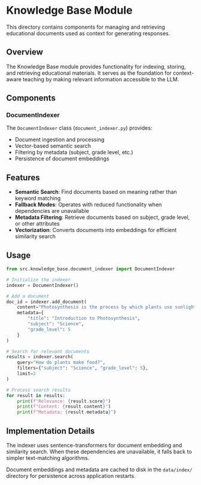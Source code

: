 # Knowledge Base Module

This directory contains components for managing and retrieving educational documents used as context for generating responses.

## Overview

The Knowledge Base module provides functionality for indexing, storing, and retrieving educational materials. It serves as the foundation for context-aware teaching by making relevant information accessible to the LLM.

## Components

### DocumentIndexer

The `DocumentIndexer` class (`document_indexer.py`) provides:

- Document ingestion and processing
- Vector-based semantic search
- Filtering by metadata (subject, grade level, etc.)
- Persistence of document embeddings

## Features

- **Semantic Search**: Find documents based on meaning rather than keyword matching
- **Fallback Modes**: Operates with reduced functionality when dependencies are unavailable
- **Metadata Filtering**: Retrieve documents based on subject, grade level, or other attributes
- **Vectorization**: Converts documents into embeddings for efficient similarity search

## Usage

```python
from src.knowledge_base.document_indexer import DocumentIndexer

# Initialize the indexer
indexer = DocumentIndexer()

# Add a document
doc_id = indexer.add_document(
    content="Photosynthesis is the process by which plants use sunlight to produce energy.",
    metadata={
        "title": "Introduction to Photosynthesis",
        "subject": "Science",
        "grade_level": 5
    }
)

# Search for relevant documents
results = indexer.search(
    query="How do plants make food?",
    filters={"subject": "Science", "grade_level": 5},
    limit=3
)

# Process search results
for result in results:
    print(f"Relevance: {result.score}")
    print(f"Content: {result.content}")
    print(f"Metadata: {result.metadata}")
```

## Implementation Details

The indexer uses sentence-transformers for document embedding and similarity search. When these dependencies are unavailable, it falls back to simpler text-matching algorithms.

Document embeddings and metadata are cached to disk in the `data/index/` directory for persistence across application restarts. 